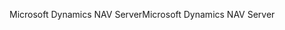 <span data-ttu-id="a4311-101">Microsoft Dynamics NAV Server</span><span class="sxs-lookup"><span data-stu-id="a4311-101">Microsoft Dynamics NAV Server</span></span>